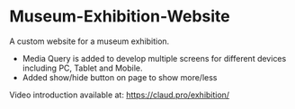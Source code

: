 # Museum-Exhibition-Website
A custom website for a museum exhibition.
- Media Query is added to develop multiple screens for different devices including PC, Tablet and Mobile.
- Added show/hide button on page to show more/less

Video introduction available at: https://claud.pro/exhibition/
